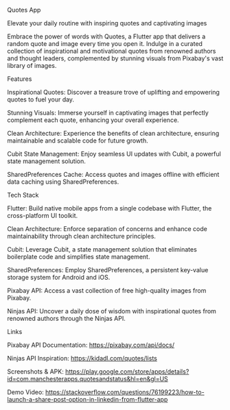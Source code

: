 Quotes App

Elevate your daily routine with inspiring quotes and captivating images

Embrace the power of words with Quotes, a Flutter app that delivers a random quote and image every time you open it. Indulge in a curated collection of inspirational and motivational quotes from renowned authors and thought leaders, complemented by stunning visuals from Pixabay's vast library of images.

Features

Inspirational Quotes: Discover a treasure trove of uplifting and empowering quotes to fuel your day.

Stunning Visuals: Immerse yourself in captivating images that perfectly complement each quote, enhancing your overall experience.

Clean Architecture: Experience the benefits of clean architecture, ensuring maintainable and scalable code for future growth.

Cubit State Management: Enjoy seamless UI updates with Cubit, a powerful state management solution.

SharedPreferences Cache: Access quotes and images offline with efficient data caching using SharedPreferences.

Tech Stack

Flutter: Build native mobile apps from a single codebase with Flutter, the cross-platform UI toolkit.

Clean Architecture: Enforce separation of concerns and enhance code maintainability through clean architecture principles.

Cubit: Leverage Cubit, a state management solution that eliminates boilerplate code and simplifies state management.

SharedPreferences: Employ SharedPreferences, a persistent key-value storage system for Android and iOS.

Pixabay API: Access a vast collection of free high-quality images from Pixabay.

Ninjas API: Uncover a daily dose of wisdom with inspirational quotes from renowned authors through the Ninjas API.

Links

Pixabay API Documentation: https://pixabay.com/api/docs/

Ninjas API Inspiration: https://kidadl.com/quotes/lists

Screenshots & APK: https://play.google.com/store/apps/details?id=com.manchesterapps.quotesandstatus&hl=en&gl=US

Demo Video: https://stackoverflow.com/questions/76199223/how-to-launch-a-share-post-option-in-linkedin-from-flutter-app

